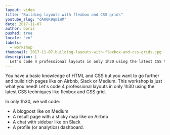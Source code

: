 ```yaml
---
layout: video
title: "Building layouts with flexbox and CSS grids"
youtube_slug: "dA00K9qmiWM"
date: 2017-11-07
author: boris
pushed: true
locale: "en"
labels:
  - workshop
thumbnail: 2017-11-07-building-layouts-with-flexbox-and-css-grids.jpg
description: |
  Let's code 4 professional layouts in only 1h30 using the latest CSS techniques like flexbox and CSS grid.
---
```


You have a basic knowledge of HTML and CSS but you want to go further and build rich pages like on Airbnb, Slack or Medium. This workshop is just what you need! Let's code 4 professional layouts in only 1h30 using the latest CSS techniques like flexbox and CSS grid.

In only 1h30, we will code:

- A blogpost like on Medium
- A result page with a sticky map like on Airbnb
- A chat with sidebar like on Slack
- A profile (or analytics) dashboard.
